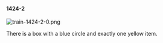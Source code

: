 #### 1424-2
![train-1424-2-0.png](https://github.com/lil-lab/nlvr/raw/master/nlvr/train/images/38/train-1424-2-0.png "train-1424-2-0.png")

There is a box with a blue circle and exactly one yellow item.
